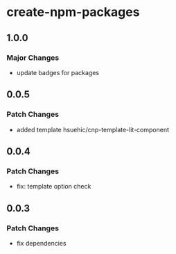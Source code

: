 # create-npm-packages

## 1.0.0

### Major Changes

- update badges for packages

## 0.0.5

### Patch Changes

- added template hsuehic/cnp-template-lit-component

## 0.0.4

### Patch Changes

- fix: template option check

## 0.0.3

### Patch Changes

- fix dependencies
